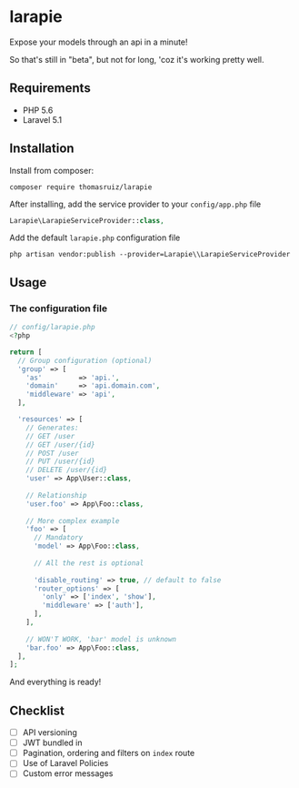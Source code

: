 # larapie
Expose your models through an api in a minute!

So that's still in "beta", but not for long, 'coz it's working pretty well.

## Requirements

- PHP 5.6
- Laravel 5.1

## Installation

Install from composer:

```
composer require thomasruiz/larapie
```

After installing, add the service provider to your `config/app.php` file

```php
Larapie\LarapieServiceProvider::class,
```

Add the default `larapie.php` configuration file

```
php artisan vendor:publish --provider=Larapie\\LarapieServiceProvider
```

## Usage

### The configuration file

```php
// config/larapie.php
<?php

return [
  // Group configuration (optional)
  'group' => [
    'as'         => 'api.',
    'domain'     => 'api.domain.com',
    'middleware' => 'api',
  ],

  'resources' => [
    // Generates:
    // GET /user
    // GET /user/{id}
    // POST /user
    // PUT /user/{id}
    // DELETE /user/{id}
    'user' => App\User::class,
    
    // Relationship
    'user.foo' => App\Foo::class,
    
    // More complex example
    'foo' => [
      // Mandatory
      'model' => App\Foo::class,
      
      // All the rest is optional
      
      'disable_routing' => true, // default to false
      'router_options' => [
        'only' => ['index', 'show'],
        'middleware' => ['auth'],
      ],
    ],
    
    // WON'T WORK, 'bar' model is unknown
    'bar.foo' => App\Foo::class,
  ],
];
```

And everything is ready!


## Checklist

- [ ] API versioning
- [ ] JWT bundled in
- [ ] Pagination, ordering and filters on `index` route
- [ ] Use of Laravel Policies
- [ ] Custom error messages
